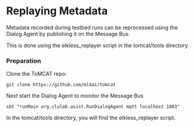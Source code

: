 
# Replaying Metadata 

Metadata recorded during testbed runs can be reprocessed using the Dialog Agent by publishing it on the Message Bus.

This is done using the elkless_replayer script in the tomcat/tools directory.

### Preparation

Clone the ToMCAT repo:

```
git clone https://github.com/ml4ai/tomcat
```

Next start the Dialog Agent to monitor the Message Bus

```
sbt "runMain org.clulab.asist.RunDialogAgent mqtt localhost 1883"
```




In the tomcat/tools directory, you will find the elkless_replayer script.

